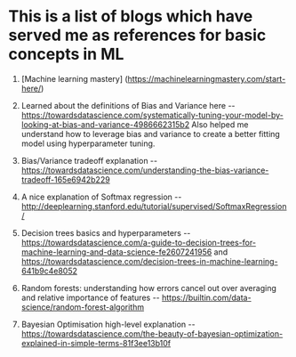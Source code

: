 # This is a list of blogs which have served me as references for basic concepts in ML

1. [Machine learning mastery] (https://machinelearningmastery.com/start-here/) 

2. Learned about the definitions of Bias and Variance here -- https://towardsdatascience.com/systematically-tuning-your-model-by-looking-at-bias-and-variance-4986662315b2
Also helped me understand how to leverage bias and variance to create a better fitting model using hyperparameter tuning.

3. Bias/Variance tradeoff explanation -- https://towardsdatascience.com/understanding-the-bias-variance-tradeoff-165e6942b229

4. A nice explanation of Softmax regression -- http://deeplearning.stanford.edu/tutorial/supervised/SoftmaxRegression/

5. Decision trees basics and hyperparameters -- https://towardsdatascience.com/a-guide-to-decision-trees-for-machine-learning-and-data-science-fe2607241956 and
https://towardsdatascience.com/decision-trees-in-machine-learning-641b9c4e8052

6. Random forests: understanding how errors cancel out over averaging and relative importance of features -- https://builtin.com/data-science/random-forest-algorithm 

7. Bayesian Optimisation high-level explanation -- https://towardsdatascience.com/the-beauty-of-bayesian-optimization-explained-in-simple-terms-81f3ee13b10f